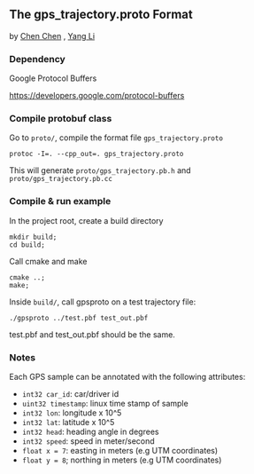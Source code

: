 The gps_trajectory.proto Format
-------------------------------------------------------
by [Chen Chen](http://github.com/cchen1986) , [Yang Li](http://github.com/yangli1-stanford)

### Dependency ###

Google Protocol Buffers

  <https://developers.google.com/protocol-buffers>


### Compile protobuf class ###

   Go to `proto/`, compile the format file `gps_trajectory.proto`

    protoc -I=. --cpp_out=. gps_trajectory.proto

   This will generate `proto/gps_trajectory.pb.h` and `proto/gps_trajectory.pb.cc`


### Compile & run example ###

In the project root, create a build directory

    mkdir build;
    cd build;

Call cmake and make

    cmake ..;
    make;

Inside `build/`, call gpsproto on a test trajectory file:

    ./gpsproto ../test.pbf test_out.pbf

test.pbf and test_out.pbf should be the same.

### Notes

Each GPS sample can be annotated with the following attributes:
* `int32 car_id`: car/driver id 
* `uint32 timestamp`: linux time stamp of sample  
* `int32 lon`: longitude x 10^5
* `int32 lat`: latitude x 10^5
* `int32 head`: heading angle in degrees 
* `int32 speed`: speed in meter/second
* `float x = 7`: easting in meters (e.g UTM coordinates)
* `float y = 8`; northing in meters (e.g UTM coordinates) 


